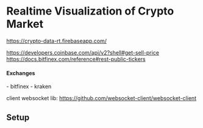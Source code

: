 # Realtime Visualization of Crypto Market

https://crypto-data-rt.firebaseapp.com/

https://developers.coinbase.com/api/v2?shell#get-sell-price
https://docs.bitfinex.com/reference#rest-public-tickers


<h4>Exchanges</h4>
- bitfinex
- kraken


client websocket lib: https://github.com/websocket-client/websocket-client


## Setup

